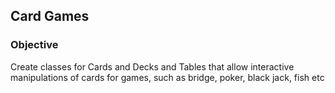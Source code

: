 ## Card Games

### Objective
Create classes for Cards and Decks and Tables that allow interactive manipulations of cards for games, such as 
bridge, poker, black jack, fish etc
